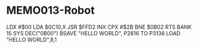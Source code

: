 # MEMO013-Robot
LDX #$00
LDA $0C10,X
JSR $FFD2
INX
CPX #$2B
BNE $0B02
RTS
BANK 15
SYS DEC("0B00")
BSAVE "HELLO WORLD", P2816 TO P3136
LOAD "HELLO WORLD",8,1
